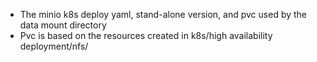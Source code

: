 - The minio k8s deploy yaml, stand-alone version, and pvc used by the data mount directory
- Pvc is based on the resources created in k8s/high availability deployment/nfs/
